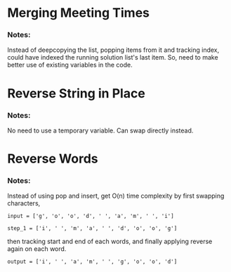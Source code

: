 # Merging Meeting Times

### Notes:

Instead of deepcopying the list, popping items from it and tracking index, could have indexed the running solution list's last item.
So, need to make better use of existing variables in the code.


# Reverse String in Place

### Notes:

No need to use a temporary variable. Can swap directly instead.


# Reverse Words

### Notes:

Instead of using pop and insert, get O(n) time complexity by first swapping characters,

`input = ['g', 'o', 'o', 'd', ' ', 'a', 'm', ' ', 'i'] `

`step_1 = ['i', ' ', 'm', 'a', ' ', 'd', 'o', 'o', 'g']`

then tracking start and end of each words, and finally applying reverse again on each word.

`output = ['i', ' ', 'a', 'm', ' ', 'g', 'o', 'o', 'd']`
